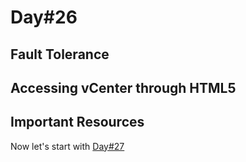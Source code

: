 # Day#26

## Fault Tolerance

## Accessing vCenter through HTML5

## Important Resources

Now let's start with [Day#27](Day%4027.md)
